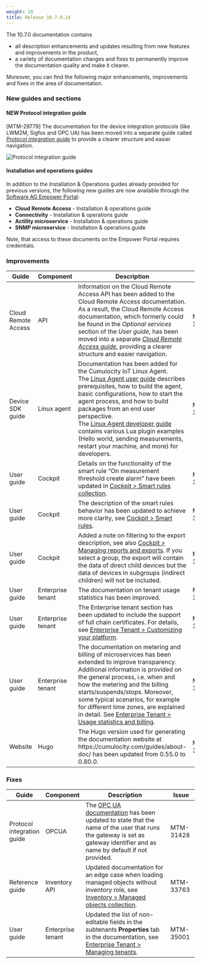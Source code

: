 ```yaml
---
weight: 10
title: Release 10.7.0.24
---
```


<!--includes releases 10.6.7.0 - 10.6.12.0; 10.7.0.0 - 10.7.0.23-->

The 10.7.0 documentation contains

* all description enhancements and updates resulting from new features and improvements in the product,
* a variety of documentation changes and fixes to permanently improve the documentation quality and make it clearer.

Moreover, you can find the following major enhancements, improvements and fixes in the area of documentation.

### New guides and sections

#### NEW Protocol integration guide

[MTM-29779] The documentation for the device integration protocols (like LWM2M, Sigfox and OPC UA) has been moved into a separate guide called *[Protocol integration guide](https://cumulocity.com/guides/10.7.0/protocol-integration/overview)* to provide a clearer structure and easier navigation.

![Protocol integration guide](/images/release-notes/new-protocol-integration-guide.png)

#### Installation and operations guides

In addition to the Installation & Operations guides already provided for previous versions, the following new guides are now available through the [Software AG Empower Portal](https://documentation.softwareag.com/):

* **Cloud Remote Access** - Installation & operations guide
* **Connectivity** - Installation & operations guide
* **Actility microservice** - Installation & operations guide
* **SNMP microservice** - Installation & operations guide

Note, that access to these documents on the Empower Portal requires credentials.

### Improvements

<table ><colgroup>
<col style="width: 15%;"><col style="width: 15%;"><col style="width: 55%;"><col style="width: 15%;"></colgroup>
<thead><tr>
<th>
Guide</th>
<th>
Component</th>
<th>
Description</th>
<th>
Issue</th>
</tr>
</thead><tbody>

<tr>
<td>
Cloud Remote Access</td>
<td>
API</td>
<td > Information on the Cloud Remote Access API has been added to the Cloud Remote Access documentation.
<br>As a result, the Cloud Remote Access documentation, which formerly could be found in the <i>Optional services</i> section of the <i>User guide</i>, has been moved into a separate <a href="https://cumulocity.com/guides/10.7.0/cloud-remote-access/cra-general-aspects/" class="no-ajaxy"><i>Cloud Remote Access guide</i></a>, providing a clearer structure and easier navigation.
<td>
MTM-34081</td>
</tr>

<tr>
<td>
Device SDK guide</td>
<td>
Linux agent</td>
<td > Documentation has been added for the Cumulocity IoT Linux Agent.
<br>The <a href="https://cumulocity.com/guides/10.7.0/device-sdk/linux-agent-user-guide" class="no-ajaxy">Linux Agent user guide</a> describes prerequisites, how to build the agent, basic configurations, how to start the agent process, and how to build packages from an end user perspective.
<br>The <a href="https://cumulocity.com/guides/10.7.0/device-sdk/linux-agent-developer-guide" class="no-ajaxy">Linux Agent developer guide</a> contains various Lua plugin examples (Hello world, sending measurements, restart your machine, and more) for developers.
<td>
MTM-34081</td>
</tr>

<tr>
<td>
User guide</td>
<td>
Cockpit</td>
<td > Details on the functionality of the smart rule “On measurement threshold create alarm” have been updated in <a href="https://cumulocity.com/guides/10.7.0/users-guide/cockpit/#smart-rules-collection" class="no-ajaxy">Cockpit > Smart rules collection</a>. </td>
<td>
MTM-34765</td>
</tr>

<tr>
<td>
User guide</td>
<td>
Cockpit</td>
<td > The description of the smart rules behavior has been updated to achieve more clarity, see <a href="https://cumulocity.com/guides/10.7.0/users-guide/cockpit/#smart-rules" class="no-ajaxy">Cockpit > Smart rules</a>.</td>
<td>
MTM-35582</td>
</tr>

<tr>
<td>
User guide</td>
<td>
Cockpit</td>
<td > Added a note on filtering to the export description, see also <a href="https://cumulocity.com/guides/10.7.0/users-guide/cockpit#reports" class="no-ajaxy">Cockpit > Managing reports and exports</a>. If you select a group, the export will contain the data of direct child devices but the data of devices in subgroups (indirect children) will not be included.</td>
<td>
MTM-35116</td>
</tr>

<tr><td>
User guide</td>
<td>
Enterprise tenant</td>
<td > The documentation on tenant usage statistics has been improved.  </td>
<td>
MTM-32208</td>
</tr>

<tr><td>
User guide</td>
<td>
Enterprise tenant</td>
<td >  The Enterprise tenant section has been updated to include the support of full chain certificates. For details, see <a href="https://cumulocity.com/guides/10.7.0/users-guide/enterprise-edition#customization" class="no-ajaxy">Enterprise Tenant > Customizing your platform</a>. </td>
<td>
MTM-32145</td>
</tr>

<tr><td>
User guide</td>
<td>
Enterprise tenant</td>
<td > The documentation on metering and billing of microservices has been extended to improve transparency. Additional information is provided on the general process, i.e. when and how the metering and the billing starts/suspends/stops. Moreover, some typical scenarios, for example for different time zones, are explained in detail. See <a href="https://cumulocity.com/guides/10.7.0/users-guide/enterprise-edition/#usage-and-billing" class="no-ajaxy">Enterprise Tenant > Usage statistics and billing</a>.</td>
<td>
MTM-33651</td>
</tr>

<tr>
<td>
Website</td>
<td>
Hugo</td>
<td > The Hugo version used for generating the documentation website at https://cumulocity.com/guides/about-doc/ has been updated from 0.55.0 to 0.80.0. </td>
<td>
MTM-34547</td>
</tr>

</tbody></table>


### Fixes

<table ><colgroup>
<col style="width: 15%;"><col style="width: 15%;"><col style="width: 55%;"><col style="width: 15%;"></colgroup>
<thead><tr>
<th>
Guide</th>
<th>
Component</th>
<th>
Description</th>
<th>
Issue</th>
</tr>
</thead><tbody>

<tr>
<td>
Protocol integration guide</td>
<td>
OPCUA</td>
<td > The <a href="https://cumulocity.com/guides/10.7.0/protocol-integration/opcua" class="no-ajaxy">OPC UA documentation</a> has been updated to state that the name of the user that runs the gateway is set as gateway identifier and as name by default if not provided.</td>
<td>
MTM-31428</td>
</tr>

<tr>
<td>
Reference guide</td>
<td>
Inventory API</td>
<td > Updated documentation for an edge case when loading managed objects without inventory role, see <a href="https://cumulocity.com/guides/10.7.0/reference/inventory/#managed-object-collection" class="no-ajaxy">Inventory > Managed objects collection</a>.</td>
<td>
MTM-33763</td>
</tr>

<tr>
<td>
User guide</td>
<td>
Enterprise tenant</td>
<td > Updated the list of non-editable fields in the subtenants <b>Properties</b> tab in the documentation, see <a href="https://cumulocity.com/guides/10.7.0/users-guide/enterprise-edition/#managing-tenants" class="no-ajaxy">Enterprise Tenant > Managing tenants</a>.</td>
<td>
MTM-35001</td>
</tr>

</tbody></table>
